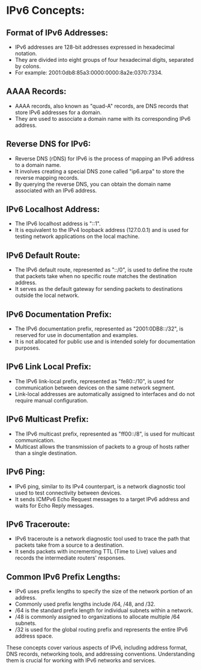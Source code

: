 # IPv6 Concepts:

##  Format of IPv6 Addresses:

- IPv6 addresses are 128-bit addresses expressed in hexadecimal notation.
- They are divided into eight groups of four hexadecimal digits, separated by colons.
- For example: 2001:0db8:85a3:0000:0000:8a2e:0370:7334.


##  AAAA Records:

- AAAA records, also known as "quad-A" records, are DNS records that store IPv6 addresses for a domain.
- They are used to associate a domain name with its corresponding IPv6 address.


##  Reverse DNS for IPv6:

- Reverse DNS (rDNS) for IPv6 is the process of mapping an IPv6 address to a domain name.
- It involves creating a special DNS zone called "ip6.arpa" to store the reverse mapping records.
- By querying the reverse DNS, you can obtain the domain name associated with an IPv6 address.


##  IPv6 Localhost Address:

- The IPv6 localhost address is "::1".
- It is equivalent to the IPv4 loopback address (127.0.0.1) and is used for testing network applications on the local machine.


##  IPv6 Default Route:

- The IPv6 default route, represented as "::/0", is used to define the route that packets take when no specific route matches the destination address.
- It serves as the default gateway for sending packets to destinations outside the local network.


##  IPv6 Documentation Prefix:

- The IPv6 documentation prefix, represented as "2001:0DB8::/32", is reserved for use in documentation and examples.
- It is not allocated for public use and is intended solely for documentation purposes.


##  IPv6 Link Local Prefix:

- The IPv6 link-local prefix, represented as "fe80::/10", is used for communication between devices on the same network segment.
- Link-local addresses are automatically assigned to interfaces and do not require manual configuration.


##  IPv6 Multicast Prefix:

- The IPv6 multicast prefix, represented as "ff00::/8", is used for multicast communication.
- Multicast allows the transmission of packets to a group of hosts rather than a single destination.


##  IPv6 Ping:

- IPv6 ping, similar to its IPv4 counterpart, is a network diagnostic tool used to test connectivity between devices.
- It sends ICMPv6 Echo Request messages to a target IPv6 address and waits for Echo Reply messages.


##  IPv6 Traceroute:

- IPv6 traceroute is a network diagnostic tool used to trace the path that packets take from a source to a destination.
- It sends packets with incrementing TTL (Time to Live) values and records the intermediate routers' responses.


##  Common IPv6 Prefix Lengths:

- IPv6 uses prefix lengths to specify the size of the network portion of an address.
- Commonly used prefix lengths include /64, /48, and /32.
- /64 is the standard prefix length for individual subnets within a network.
- /48 is commonly assigned to organizations to allocate multiple /64 subnets.
- /32 is used for the global routing prefix and represents the entire IPv6 address space.


These concepts cover various aspects of IPv6, including address format, DNS records, networking tools, and addressing conventions. Understanding them is crucial for working with IPv6 networks and services.

